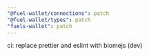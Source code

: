 ```yaml
---
"@fuel-wallet/connections": patch
"@fuel-wallet/types": patch
"fuels-wallet": patch
---
```


ci: replace prettier and eslint with biomejs (dev)
